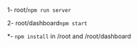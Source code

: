 1- root/`npm run server`

2- root/dashboard`npm start`

*- `npm install` in /root and /root/dashboard
